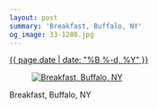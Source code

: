 ```yaml
---
layout: post
summary: 'Breakfast, Buffalo, NY'
og_image: 33-1280.jpg
---
```


<div class="post">
 <time>
  <a href="/33">
   {{ page.date | date: "%B %-d, %Y" }}
  </a>
 </time>
 <a href="/33">
  <figure data-taken="9/1/2013">
   <img alt="Breakfast, Buffalo, NY" sizes="(min-width: 700px) 50vw, calc(100vw - 2rem)" src="{{ site.assets_url }}/33-640.jpg" srcset="{{ site.assets_url }}/33-1280.jpg 1280w, {{ site.assets_url }}/33-960.jpg 960w, {{ site.assets_url }}/33-640.jpg 640w, {{ site.assets_url }}/33-320.jpg 320w"/>
  </figure>
 </a>
 <span>
  Breakfast, Buffalo, NY
 </span>
</div>
